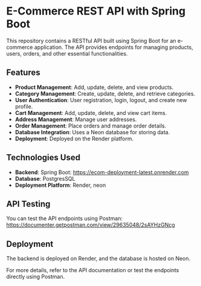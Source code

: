 # E-Commerce REST API with Spring Boot

This repository contains a RESTful API built using Spring Boot for an e-commerce application. The API provides endpoints for managing products, users, orders, and other essential functionalities.

## Features
- **Product Management**: Add, update, delete, and view products.
- **Category Management**: Create, update, delete, and retrieve categories.
- **User Authentication**: User registration, login, logout, and create new profile.
- **Cart Management**: Add, update, delete, and view cart items.
- **Address Management**: Manage user addresses.
- **Order Management**: Place orders and manage order details.
- **Database Integration**: Uses a Neon database for storing data.
- **Deployment**: Deployed on the Render platform.

## Technologies Used
- **Backend**: Spring Boot: https://ecom-deployment-latest.onrender.com
- **Database**: PostgresSQL
- **Deployment Platform**: Render, neon

## API Testing
You can test the API endpoints using Postman: https://documenter.getpostman.com/view/29635048/2sAYHzGNcg

## Deployment
The backend is deployed on Render, and the database is hosted on Neon.

For more details, refer to the API documentation or test the endpoints directly using Postman.
